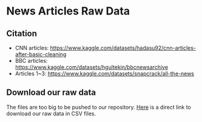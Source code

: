 # News Articles Raw Data

## Citation
- CNN articles: https://www.kaggle.com/datasets/hadasu92/cnn-articles-after-basic-cleaning
- BBC articles: https://www.kaggle.com/datasets/hgultekin/bbcnewsarchive
- Articles 1~3: https://www.kaggle.com/datasets/snapcrack/all-the-news

## Download our raw data
The files are too big to be pushed to our repository. [Here](https://drive.google.com/file/d/1kt3tj6PjpbW-De5qFaCqs_g7xAqgG-7U/view?usp=drive_link) is a direct link to download our raw data in CSV files.